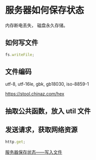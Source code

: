 # 服务器如何保存状态

内存断电丢失， 磁盘永久存储。

## 如何写文件

```js
fs.writeFile;
```

## 文件编码

utf-8, utf-16le, gbk, gb18030, iso-8859-1

https://stool.chinaz.com/hex

## 抽取公共函数，放入 util 文件

## 发送请求，获取网络资源

```js
http.get;
```

[服务器保存状态——写入文件](https://www.bilibili.com/video/av71014473/?p=5)
